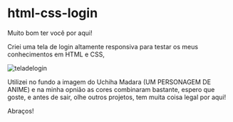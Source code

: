 # html-css-login


Muito bom ter você por aqui! 


Criei uma tela de login altamente responsiva para testar os meus conhecimentos em HTML e CSS,

![teladelogin](https://user-images.githubusercontent.com/78391270/149222124-cc1fc776-e105-489f-89e2-d69dbca37262.PNG)



Utilizei no fundo a imagem do Uchiha Madara (UM PERSONAGEM DE ANIME) e na minha opnião as cores combinaram bastante, espero que goste, e antes de sair, olhe outros projetos, tem muita coisa legal por aqui!



Abraços!

